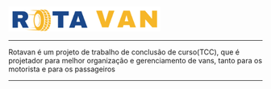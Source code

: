 <img  height="50px" src="assets/icons/logo.png" alt="">
<hr>
<p>Rotavan é um projeto de trabalho de conclusão de curso(TCC), que é projetador para melhor organização e gerenciamento de vans, tanto para os motorista e para os passageiros</p>

<hr>
